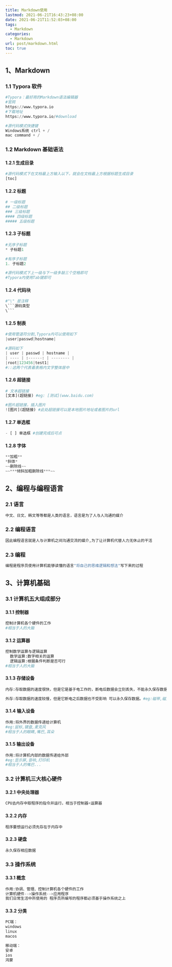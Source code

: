 ```yaml
---
title: Markdown使用
lastmod: 2021-06-21T16:43:23+08:00
date: 2021-06-21T11:52:03+08:00
tags:
  - Markdown
categories:
  - Markdown
url: post/markdown.html
toc: true
---
```


## 1、Markdown

### 1.1 Typora 软件

```python
#Typora：最好用的Markdown语法编辑器
#官网
https://www.typora.io
#下载地址
https://www.typora.io/#download

#源代码模式快捷键
Windows系统 ctrl + /
mac command + /
```

<!-- more -->

### 1.2 Markdown 基础语法

#### 1.2.1 生成目录

```python
#源代码模式下在文档最上方输入以下，就会在文档最上方根据标题生成目录
[toc]
```

#### 1.2.2 标题

```python
# 一级标题
## 二级标题
### 三级标题
#### 四级标题
##### 五级标题
```

#### 1.2.3 子标题

```python
#无序子标题
* 子标题1

#有序子标题
1. 子标题2

#源代码模式下上一级与下一级多敲三个空格即可
#Typora内使用Tab键即可
```

#### 1.2.4 代码块

````python
#"\" 是注释
\```源码类型
\```
````

#### 1.2.5 制表

```python
#使用管道符分割,Typora内可以使用如下
|user|passwd|hostname|

#源码如下
| user | passwd | hostname |
| ---- | :------: | -------- |
|root|123456|test1|
#::这两个代表着表格内文字整体居中

```

#### 1.2.6 超链接

```python
# 文本超链接
[文本](超链接) #eg: [测试](www.baidu.com)

#图片超链接，插入图片
![图片](超链接) #此处超链接可以是本地图片地址或者图片的url
```

#### 1.2.7 单选框

```python
- [ ] 单选框 #创建完成后可点
```

#### 1.2.8 字体

```python
**加粗**
*斜体*
~~删除线~~
~~***倾斜加粗删除线***~~
```

## 2、编程与编程语言

### 2.1 语言

```python
中文、日文、韩文等等都是人类的语言，语言是为了人与人沟通的媒介
```

### 2.2 编程语言

```python
因此编程语言就是人与计算机之间沟通交流的媒介,为了让计算机代替人力无休止的干活
```

### 2.3 编程

```python
编程是程序员使用计算机能够读懂的语言"将自己的思维逻辑和想法"写下来的过程
```

## 3、计算机基础

### 3.1 计算机五大组成部分

#### 3.1.1 控制器

```python
控制计算机各个硬件的工作
#相当于人的大脑
```

#### 3.1.2 运算器

```python
控制数学运算与逻辑运算
  数学运算:数字相关的运算
  逻辑运算:根据条件判断是否可行
#相当于人的大脑
```

#### 3.1.3 存储设备

```python
内存:存取数据的速度很快，但是它是基于电工作的，断电后数据会立刻丢失，不能永久保存数据。#eg:内存条,相当于人的短期记忆，

外存:存取数据的速度较慢，但是它断电之后数据也不受影响 可以永久保存数据。#eg:磁带,磁盘,u盘,硬盘,相当于人的长期记忆
```

#### 3.1.4 输入设备

```python
作用:将外界的数据传递给计算机
#eg:鼠标,键盘,麦克风
#相当于人的眼睛,嘴巴,耳朵
```

#### 3.1.5 输出设备

```python
作用:将计算机内部的数据传递给外部
#eg:显示屏,音响,打印机
#相当于人的嘴巴...
```

### 3.2 计算机三大核心硬件

#### 3.2.1 中央处理器

```python
CPU去内存中取程序的指令并运行，相当于控制器+运算器
```

#### 3.2.2 内存

```python
程序要想运行必须先存在于内存中
```

#### 3.2.3 硬盘

```python
永久保存相应数据
```

### 3.3 操作系统

#### 3.3.1 概念

```python
作用:协调、管理、控制计算机各个硬件的工作
计算机硬件-->操作系统-->应用程序
我们日常生活中所使用的 程序员所编写的程序都必须基于操作系统之上
```

#### 3.3.2 分类

```python
PC端：
windows
linux
macos

移动端：
安卓
ios
鸿蒙
```
